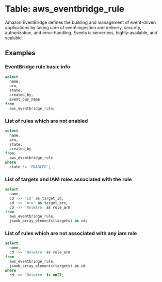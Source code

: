 # Table: aws_eventbridge_rule

Amazon EventBridge defines the building and management of event-driven applications by taking care of event ingestion and delivery, security, authorization, and error-handling. Events is serverless, highly-available, and scalable.

## Examples

### EventBridge rule basic info

```sql
select
  name,
  arn,
  state,
  created_by,
  event_bus_name
from
  aws_eventbridge_rule;
```


### List of rules which are not enabled

```sql
select
  name,
  arn,
  state,
  created_by
from
  aws_eventbridge_rule
where
  state != 'ENABLED';
```


### List of targets and IAM roles associated with the rule

```sql
select
  name,
  cd ->> 'Id' as target_id,
  cd ->> 'Arn' as target_arn,
  cd ->> 'RoleArn' as role_arn
from
  aws_eventbridge_rule,
  jsonb_array_elements(targets) as cd;
```


### List of rules which are not associated with any iam role

```sql
select
  name,
  cd ->> 'RoleArn' as role_arn
from
  aws_eventbridge_rule,
  jsonb_array_elements(targets) as cd
where
  cd ->> 'RoleArn' is null;
```

